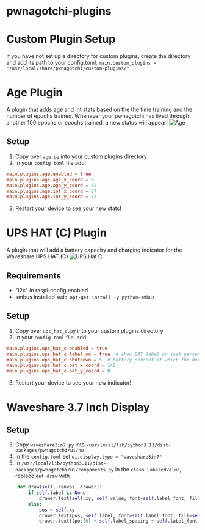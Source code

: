 # pwnagotchi-plugins

# Custom Plugin Setup
If you have not set up a directory for custom plugins, create the directory and add its path to your config.toml.
`main.custom_plugins = "/usr/local/share/pwnagotchi/custom-plugins/"`

# Age Plugin
A plugin that adds age and int stats based on the the time training and the number of epochs trained.
Whenever your pwnagotchi has lived through another 100 epochs or epochs trained, a new status will appear!
 ![Age](images/age.jpg)

## Setup
1. Copy over `age.py` into your custom plugins directory
2. In your `config.toml` file add:
```toml
main.plugins.age.enabled = true
main.plugins.age.age_x_coord = 0
main.plugins.age.age_y_coord = 32
main.plugins.age.int_x_coord = 67
main.plugins.age.int_y_coord = 32
```
3. Restart your device to see your new stats!

# UPS HAT (C) Plugin
A plugin that will add a battery capacity and charging indicator for the Waveshare UPS HAT (C)
 ![UPS Hat C](images/ups_hat_c.jpg)

## Requirements
- "i2c" in raspi-config enabled 
- smbus installed `sudo apt-get install -y python-smbus`
## Setup
1. Copy over `ups_hat_c.py` into your custom plugins directory
2. In your `config.toml` file, add:
```toml
main.plugins.ups_hat_c.enabled = true
main.plugins.ups_hat_c.label_on = true  # show BAT label or just percentage
main.plugins.ups_hat_c.shutdown = 5  # battery percent at which the device will turn off
main.plugins.ups_hat_c.bat_x_coord = 140
main.plugins.ups_hat_c.bat_y_coord = 0
```
3. Restart your device to see your new indicator!

# Waveshare 3.7 Inch Display 

## Setup
3. Copy `waveshare3in7.py` into `/usr/local/lib/python3.11/dist-packages/pwnagotchi/ui/hw`
4. In the `config.toml` set `ui.display.type = "waveshare3in7"`
5. In `/usr/local/lib/python3.11/dist-packages/pwnagotchi/ui/components.py` in the `class LabeledValue`, replace `def draw` with
```python
    def draw(self, canvas, drawer):
        if self.label is None:
            drawer.text(self.xy, self.value, font=self.label_font, fill=self.color)
        else:
            pos = self.xy
            drawer.text(pos, self.label, font=self.label_font, fill=self.color)
            drawer.text((pos[0] + self.label_spacing + self.label_font.getsize(self.label)[0], pos[1]), self.value, font=self.text_font, fill=self.color)
```
